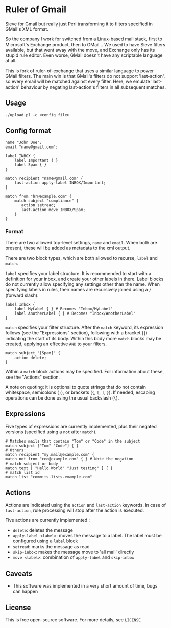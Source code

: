 # Ruler of Gmail

Sieve for Gmail but really just Perl transforming it to filters specified in GMail's XML format.

So the company I work for switched from a Linux-based mail stack, first to Microsoft's Exchange product, then to GMail... We used to have Sieve filters available, but that went away with the move, and Exchange only has its stupid rule editor. Even worse, GMail doesn't have any scriptable language at all.

This is  fork of ruler-of-exchange that uses a similar language to power GMail filters. The main win is that GMail's filters do not support 'last-action', so every email will be matched against every filter. Here, we emulate 'last-action' behaviour by negating last-action's filters in all subsequent matches.

## Usage

    ./upload.pl -c <config file>

## Config format

    name "John Doe";
    email "name@gmail.com";

    label INBOX {
        label Important { }
        label Spam { }
    }

    match recipient "name@gmail.com" {
        last-action apply-label INBOX/Important;
    }

    match from "hr@example.com" {
        match subject "compliance" {
           action setread;
           last-action move INBOX/Spam;
        }
    }

### Format

There are two allowed top-level settings, `name` and `email`. When both are present, these will be added as metadata to the xml output.

There are two block types, which are both allowed to recurse, `label` and `match`.

`label` specifies your label structure. It is recommended to start with a definition for your inbox, and create your other labels in there. Label blocks do not currently allow specifying any settings other than the name. When specifying labels in rules, their names are recursively joined using a `/` (forward slash).

    label Inbox {
        label MyLabel { } # Becomes "Inbox/MyLabel"
        label AnotherLabel { } # Becomes "Inbox/AnotherLabel"
    }

`match` specifies your filter structure. After the `match` keyword, its expression follows (see the "Expressions" section), following with a bracket (`{`) indicating the start of its body. Within this body more `match` blocks may be created, applying an effective `AND` to your filters.

    match subject "[Spam]" {
        action delete;
    }

Within a `match` block actions may be specified. For information about these, see the "Actions" section.

A note on quoting: it is optional to quote strings that do not contain whitespace, semicolons (`;`), or brackets (`{`, `[`, `]`, `}`). If needed, escaping operations can be done using the usual backslash (`\`).

## Expressions

Five types of expressions are currently implemented, plus their negated versions (specified using a `not` after `match`).

    # Matches mails that contain "Tom" or "Code" in the subject
    match subject ["Tom" "Code"] { }
    # Others:
    match recipient "my.mail@example.com" { 
    match not from "ceo@example.com" { } # Note the negation
    # match subject or body
    match text [ "Hello World" "Just testing" ] { }
    # match list id
    match list "commits.lists.example.com"

## Actions

Actions are indicated using the `action` and `last-action` keywords. In case of `last-action`, rule processing will stop after the action is executed.

Five actions are currently implemented :

 - `delete`: deletes the message
 - `apply-label <label>`: moves the message to a label. The label must be configured using a `label` block
 - `setread`: marks the message as read
 - `skip-inbox`: makes the message move to 'all mail' directly
 - `move <label>`: combination of `apply-label` and `skip-inbox`

## Caveats

 - This software was implemented in a very short amount of time, bugs can happen

## License

This is free open-source software. For more details, see `LICENSE`
